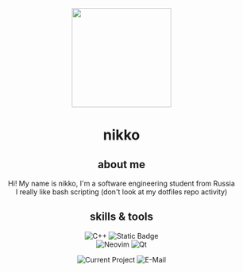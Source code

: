 <div align="center" text-align="center" style="inline-block">
  
<img src="https://wsrv.nl/?url=https://avatars.githubusercontent.com/u/35370166&mask=circle" height="200">

<h1>nikko</h1>

<h2>about me</h2>

Hi! My name is nikko, I'm a software engineering student from Russia<br>
I really like bash scripting (don't look at my dotfiles repo activity)

<h2>skills & tools</h2>

![C++](https://img.shields.io/badge/c%2B%2B-%23362E2E?style=for-the-badge&logo=cplusplus&logoColor=%23362E2E&labelColor=%23FFA795)
![Static Badge](https://img.shields.io/badge/typescript-%23362E2E?style=for-the-badge&logo=typescript&logoColor=%23362E2E&labelColor=%23FFA795)
<br>
![Neovim](https://img.shields.io/badge/neovim-%23362E2E?style=for-the-badge&logo=neovim&logoColor=%23362E2E&labelColor=%23FFA795)
![Qt](https://img.shields.io/badge/qt-%23362E2E?style=for-the-badge&logo=qt&logoColor=%23362E2E&labelColor=%23FFA795)



![Current Project](https://img.shields.io/badge/current%20project-none-%23362E2E?style=for-the-badge&logo=git&logoColor=%23362E2E&labelColor=%23FFA795)
![E-Mail](https://img.shields.io/badge/email-nikko%40waifu.club-%23362E2E?style=for-the-badge&logo=gmail&logoColor=%23362E2E&labelColor=%23FFA795)

</div>
